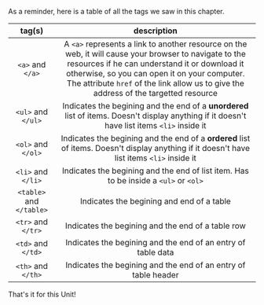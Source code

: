 As a reminder, here is a table of all the tags we saw in this chapter.

| tag(s) | description |
| :-: | :---------: |
| `<a>` and `</a>` | A `<a>` represents a link to another resource on the web, it will cause your browser to navigate to the resources if he can understand it or download it otherwise, so you can open it on your computer. The attribute `href` of the link allow us to give the address of the targetted resource   |
| `<ul>` and `</ul>` | Indicates the begining and the end of a **unordered** list of items. Doesn't display anything if it doesn't have list items `<li>` inside it |
| `<ol>` and `</ol>` | Indicates the begining and the end of a **ordered** list of items. Doesn't display anything if it doesn't have list items `<li>` inside it |
| `<li>` and `</li>` | Indicates the begining and the end of list item. Has to be inside a `<ul>` or `<ol>` |
| `<table>` and `</table>` | Indicates the begining and end of a table |
| `<tr>` and `</tr>` | Indicates the begining and the end of a table row |
| `<td>` and `</td>` | Indicates the  begining and the end of  an entry of table data |
| `<th>` and `</th>` | Indicates the  begining and the end of an entry of table header|



That's it for this Unit!